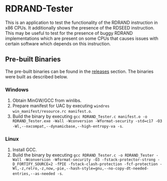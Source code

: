 # RDRAND-Tester
This is an application to test the functionality of the RDRAND instruction in x86 CPUs. It additionally shows the presence of the RDSEED instruction. This may be useful to test for the presence of buggy RDRAND implementations which are present on some CPUs that causes issues with certain software which depends on this instruction.

## Pre-built Binaries
The pre-built binaries can be found in the [releases](https://github.com/cjee21/RDRAND-Tester/releases) section. The binaries were built as described below.
### Windows
1. Obtain MinGW/GCC from winlibs.
2. Prepare manifest for UAC by executing `windres win_manifest/resource.rc manifest.o`.
3. Build the binary by executing `gcc RDRAND_Tester.c manifest.o -o RDRAND_Tester.exe -Wall -Wconversion -Wformat-security -std=c17 -O3 -Wl,--nxcompat,--dynamicbase,--high-entropy-va -s`.
### Linux
1. Install GCC.
2. Build the binary by executing `gcc RDRAND_Tester.c -o RDRAND_Tester -Wall -Wconversion -Wformat-security -O3 -fstack-protector-strong -D_FORTIFY_SOURCE=2 -fPIE -fstack-clash-protection -fcf-protection -Wl,-z,relro,-z,now,-pie,--hash-style=gnu,--no-copy-dt-needed-entries,--as-needed -s`.
